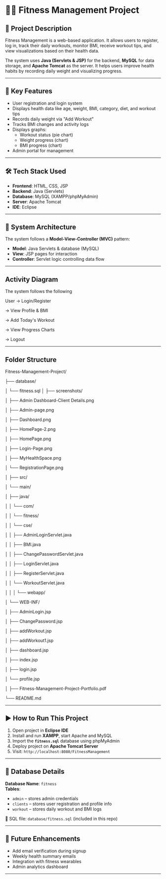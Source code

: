 # 🧘‍♀️ Fitness Management Project

## 📌 Project Description
Fitness Management is a web-based application. 
It allows users to register, log in, track their daily workouts, monitor BMI, receive workout tips, and view visualizations based on their health data.

The system uses **Java (Servlets & JSP)** for the backend, **MySQL** for data storage, and **Apache Tomcat** as the server. It helps users improve health habits by recording daily weight and visualizing progress.

---

## 🚀 Key Features
- User registration and login system  
- Displays health data like age, weight, BMI, category, diet, and workout tips  
- Records daily weight via "Add Workout"  
- Tracks BMI changes and activity logs  
- Displays graphs:  
  - Workout status (pie chart)  
  - Weight progress (chart)  
  - BMI progress (chart)  
- Admin portal for management  

---

## 🛠️ Tech Stack Used
- **Frontend**: HTML, CSS, JSP  
- **Backend**: Java (Servlets)  
- **Database**: MySQL (XAMPP/phpMyAdmin)  
- **Server**: Apache Tomcat  
- **IDE**: Eclipse  


---

## 🧱 System Architecture
The system follows a **Model-View-Controller (MVC)** pattern:

- **Model**: Java Servlets & database (MySQL)  
- **View**: JSP pages for interaction  
- **Controller**: Servlet logic controlling data flow  

---

## Activity Diagram
The system follows the following

User -> Login/Register

-> View Profile & BMI

-> Add Today's Workout

-> View Progress Charts

-> Logout

---
## Folder Structure
Fitness-Management-Project/

├── database/

│   └── fitness.sql
│
├── screenshots/

│   ├── Admin Dashboard-Client Details.png

│   ├── Admin-page.png

│   ├── Dashboard.png

│   ├── HomePage-2.png

│   ├── HomePage.png

│   ├── Login-Page.png

│   ├── MyHealthSpace.png

│   └── RegistrationPage.png

│
├── src/

│   └── main/

│       ├── java/

│       │   └── com/

│       │       └── fitness/

│       │           └── cse/

│       │               ├── AdminLoginServlet.java

│       │               ├── BMI.java

│       │               ├── ChangePasswordServlet.java

│       │               ├── LoginServlet.java

│       │               ├── RegisterServlet.java

│       │               └── WorkoutServlet.java

│       │
│       └── webapp/

│           └── WEB-INF/

│               ├── AdminLogin.jsp

│               ├── ChangePassword.jsp

│               ├── addWorkout.jsp

│               ├── addWorkout1.jsp

│               ├── dashboard.jsp

│               ├── index.jsp

│               ├── login.jsp

│               └── profile.jsp

│
├── Fitness-Management-Project-Portfolio.pdf

└── README.md

---


## ▶️ How to Run This Project

1. Open project in **Eclipse IDE**
2. Install and run **XAMPP**, start Apache and MySQL
3. Import the **`fitness.sql`** database using phpMyAdmin
4. Deploy project on **Apache Tomcat Server**
5. Visit: `http://localhost:8080/FitnessManagement`

---

## 🧾 Database Details

**Database Name**: `fitness`  
**Tables**:
- `admin` – stores admin credentials  
- `clients` – stores user registration and profile info  
- `workout` – stores daily workout and BMI logs

📂 SQL file: `database/fitness.sql` (included in this repo)

---



## 🔮 Future Enhancements
- Add email verification during signup  
- Weekly health summary emails  
- Integration with fitness wearables  
- Admin analytics dashboard  

---





